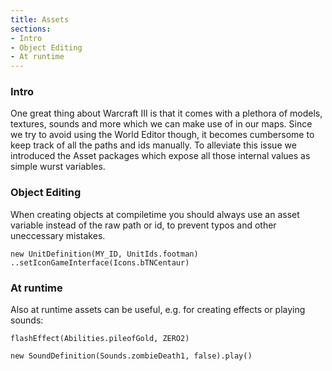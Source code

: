 ```yaml
---
title: Assets
sections:
- Intro
- Object Editing
- At runtime
---
```


### Intro

One great thing about Warcraft III is that it comes with a plethora of models, textures, sounds and more which we can make use of in our maps.
Since we try to avoid using the World Editor though, it becomes cumbersome to keep track of all the paths and ids manually.
To alleviate this issue we introduced the Asset packages which expose all those internal values as simple wurst variables.

### Object Editing

When creating objects at compiletime you should always use an asset variable instead of the raw path or id, to prevent typos and other uneccessary mistakes.

```wurst
new UnitDefinition(MY_ID, UnitIds.footman)
..setIconGameInterface(Icons.bTNCentaur)
```

### At runtime

Also at runtime assets can be useful, e.g. for creating effects or playing sounds:

```wurst
flashEffect(Abilities.pileofGold, ZERO2)

new SoundDefinition(Sounds.zombieDeath1, false).play()
```
